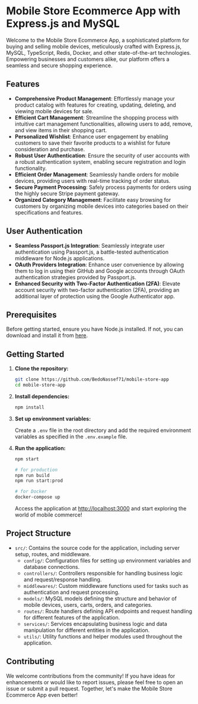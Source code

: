 # Mobile Store Ecommerce App with Express.js and MySQL

Welcome to the Mobile Store Ecommerce App, a sophisticated platform for buying and selling mobile devices, meticulously crafted with Express.js, MySQL, TypeScript, Redis, Docker, and other state-of-the-art technologies. Empowering businesses and customers alike, our platform offers a seamless and secure shopping experience.

## Features

- **Comprehensive Product Management**: Effortlessly manage your product catalog with features for creating, updating, deleting, and viewing mobile devices for sale.
- **Efficient Cart Management**: Streamline the shopping process with intuitive cart management functionalities, allowing users to add, remove, and view items in their shopping cart.
- **Personalized Wishlist**: Enhance user engagement by enabling customers to save their favorite products to a wishlist for future consideration and purchase.
- **Robust User Authentication**: Ensure the security of user accounts with a robust authentication system, enabling secure registration and login functionality.
- **Efficient Order Management**: Seamlessly handle orders for mobile devices, providing users with real-time tracking of order status.
- **Secure Payment Processing**: Safely process payments for orders using the highly secure Stripe payment gateway.
- **Organized Category Management**: Facilitate easy browsing for customers by organizing mobile devices into categories based on their specifications and features.

## User Authentication

- **Seamless Passport.js Integration**: Seamlessly integrate user authentication using Passport.js, a battle-tested authentication middleware for Node.js applications.
- **OAuth Providers Integration**: Enhance user convenience by allowing them to log in using their GitHub and Google accounts through OAuth authentication strategies provided by Passport.js.
- **Enhanced Security with Two-Factor Authentication (2FA)**: Elevate account security with two-factor authentication (2FA), providing an additional layer of protection using the Google Authenticator app.

## Prerequisites

Before getting started, ensure you have Node.js installed. If not, you can download and install it from [here](https://nodejs.org/).

## Getting Started

1. **Clone the repository:**

   ```bash
   git clone https://github.com/BedoNassef71/mobile-store-app
   cd mobile-store-app
   ```

2. **Install dependencies:**

   ```bash
   npm install
   ```

3. **Set up environment variables:**

   Create a `.env` file in the root directory and add the required environment variables as specified in the `.env.example` file.

4. **Run the application:**

   ```bash
   npm start
   
   # for production
   npm run build
   npm run start:prod
   
   # for Docker
   docker-compose up
   ```

   Access the application at [http://localhost:3000](http://localhost:3000) and start exploring the world of mobile commerce!

## Project Structure

- `src/`: Contains the source code for the application, including server setup, routes, and middleware.
  - `config/`: Configuration files for setting up environment variables and database connections.
  - `controllers/`: Controllers responsible for handling business logic and request/response handling.
  - `middlewares/`: Custom middleware functions used for tasks such as authentication and request processing.
  - `models/`: MySQL models defining the structure and behavior of mobile devices, users, carts, orders, and categories.
  - `routes/`: Route handlers defining API endpoints and request handling for different features of the application.
  - `services/`: Services encapsulating business logic and data manipulation for different entities in the application.
  - `utils/`: Utility functions and helper modules used throughout the application.

## Contributing

We welcome contributions from the community! If you have ideas for enhancements or would like to report issues, please feel free to open an issue or submit a pull request. Together, let's make the Mobile Store Ecommerce App even better!